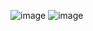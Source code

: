 ![image](https://user-images.githubusercontent.com/69968227/143671130-02d6ad8b-8345-4fca-9981-d5d828210cb5.png)
![image](https://user-images.githubusercontent.com/69968227/143671139-6400b174-f61d-4dff-9916-a19bfe16c037.png)
